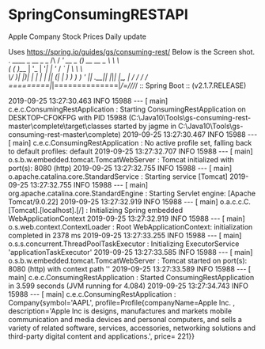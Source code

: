 # SpringConsumingRESTAPI
Apple Company Stock Prices Daily update


Uses https://spring.io/guides/gs/consuming-rest/
Below is the Screen shot.
  .   ____          _            __ _ _
 /\\ / ___'_ __ _ _(_)_ __  __ _ \ \ \ \
( ( )\___ | '_ | '_| | '_ \/ _` | \ \ \ \
 \\/  ___)| |_)| | | | | || (_| |  ) ) ) )
  '  |____| .__|_| |_|_| |_\__, | / / / /
 =========|_|==============|___/=/_/_/_/
 :: Spring Boot ::        (v2.1.7.RELEASE)

2019-09-25 13:27:30.463  INFO 15988 --- [           main] c.e.c.ConsumingRestApplication           : Starting ConsumingRestApplication on DESKTOP-CFOKFPG with PID 15988 (C:\Java10\Tools\gs-consuming-rest-master\complete\target\classes started by jagme in C:\Java10\Tools\gs-consuming-rest-master\complete)
2019-09-25 13:27:30.467  INFO 15988 --- [           main] c.e.c.ConsumingRestApplication           : No active profile set, falling back to default profiles: default
2019-09-25 13:27:32.707  INFO 15988 --- [           main] o.s.b.w.embedded.tomcat.TomcatWebServer  : Tomcat initialized with port(s): 8080 (http)
2019-09-25 13:27:32.755  INFO 15988 --- [           main] o.apache.catalina.core.StandardService   : Starting service [Tomcat]
2019-09-25 13:27:32.755  INFO 15988 --- [           main] org.apache.catalina.core.StandardEngine  : Starting Servlet engine: [Apache Tomcat/9.0.22]
2019-09-25 13:27:32.919  INFO 15988 --- [           main] o.a.c.c.C.[Tomcat].[localhost].[/]       : Initializing Spring embedded WebApplicationContext
2019-09-25 13:27:32.919  INFO 15988 --- [           main] o.s.web.context.ContextLoader            : Root WebApplicationContext: initialization completed in 2378 ms
2019-09-25 13:27:33.255  INFO 15988 --- [           main] o.s.s.concurrent.ThreadPoolTaskExecutor  : Initializing ExecutorService 'applicationTaskExecutor'
2019-09-25 13:27:33.585  INFO 15988 --- [           main] o.s.b.w.embedded.tomcat.TomcatWebServer  : Tomcat started on port(s): 8080 (http) with context path ''
2019-09-25 13:27:33.589  INFO 15988 --- [           main] c.e.c.ConsumingRestApplication           : Started ConsumingRestApplication in 3.599 seconds (JVM running for 4.084)
2019-09-25 13:27:34.743  INFO 15988 --- [           main] c.e.c.ConsumingRestApplication           : Company{symbol='AAPL', profile=Profile{companyName=Apple Inc.
, description='Apple Inc is designs, manufactures and markets mobile communication and media devices and personal computers, and sells a variety of related software, services, accessories, networking solutions and third-party digital content and applications.', price= 221}}
